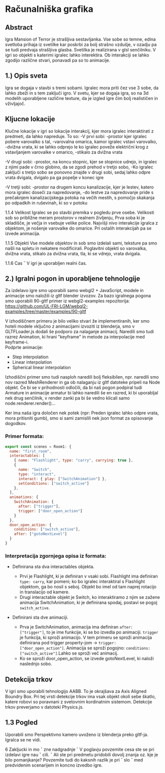 <!-- NASLOVNICA -->

# Računalniška grafika

## Abstract

Igra Mansion of Terror je strašljiva sestavljanka. Vse sobe so temne, edina svetloba prihaja iz svetilke kar poskrbi za bolj strašno vzdušje, v ozadju pa se tudi predvaja strašljiva glasba.
Svetilka je realizirana v glsl senčilniku. V igri so objekti s katerimi igralec lahko interektira. Ob interakciji se lahko zgodijo različne stvari, ponavadi pa so to animacije.

## 1.) Opis sveta
Igra se dogaja v stavbi s tremi sobami.
Igralec mora priti čez vse 3 sobe, da lahko zbeži in s tem zaključi igro.
V svetu, kjer se dogaja igra, so na 3d modelih uporabljene različne texture,
da je izgled igre čim bolj realističen in vživljajoč.

## Kljucne lokacije
Klučne lokacije v igri so lokacije interakcij, kjer mora igralec interaktirati z predmeti, da lahko napreduje.
To so:
-V prvi sobi:
    -prostor kjer igralec pobere varovalko s tal,
    -varovalna omarica, kamor igralec vstavi varovalko,
    -dvižna vrata, ki se lahko odprejo le ko igralec poveže električni krog z vstavljanjem varovalke v omarico,
    -stikalo za dvižna vrata

-V drugi sobi:
    -prostor, na koncu stopnic, kjer se stopnice udrejo, in igralec z njimi pade v črno globino, da se zgodi prehod v tretjo sobo,
    -Ko igralec zaključi s tretjo sobo se ponovno znajde v drugi sobi, sedaj lahko odpre vrata dvigala, dvigalo pa ga popelje v konec igre

-V tretji sobi:
    -prostor na drugem koncu kanalizacije, kjer je lestev, katero mora igralec doseči za napredovanje,
    -do lestve za napredovanje pride s prečaknjem kanalizacijskega potoka na večih mestih, s pomočjo skakanja po odpadkih in ruševinah, ki so v potoku

1.1.4 Velikost
Igralec se po stavbi premika v pogledu prve osebe.
Velikosti sob so približne meram prostorov v realnem življenju,
Prva soba ki je skladišče, je večja in vsebuje velike police.
Najvišji nivo interakcije igralca z objektom, je nošenje varovalke do omarice.
Pri ostalih interakcijah pa se izvede animacija.

1.1.5 Objekti
Vse modele objektov in sob smo izdelali sami, teksture pa smo našli na spletu in nekatere modificirali.
Poglavitni objekti so varovalka, dvižna vrata, stikalo za dvižna vrata, tla, ki se vdrejo, vrata dvigala.

1.1.6 Cas ˇ
V igri je uporabljen realni čas.


## 2.) Igralni pogon in uporabljene tehnologije

Za izdelavo igre smo uporabili samo webgl2 + JavaScript, modele in animacije smo naložili iz gltf blender izvozov. Za bazo igralnega pogona smo uporabili 90-gltf primer iz webgl2-examples repozitorija: https://github.com/UL-FRI-LGM/webgl2-examples/tree/master/examples/90-gltf  

V izhodiščnem primeru je bilo veliko stvari že implementiranih, ker smo hoteli modele vključno z animacijami izvoziti iz blenderja, smo v GLTFLoader.js dodali še podporo za nalaganje animacij. Naredili smo tudi razrez Animation, ki hrani "keyframe" in metode za interpolacije med keyframe-i.  
Podprte animacije:
- Step interpolation
- Linear interpolation
- Spherical linear interpolation

Izhodiščni primer smo tudi nasploh naredili bolj fleksibilen, npr. naredili smo nov razred MeshRenderer in ga ob nalaganju iz gltf datoteke pripeli na Node objekt. Če bi se v prihodnosti odločili, da bi naš pogon podpiral tudi Armature in animacije armatur bi lahko naredili še en razred, ki bi uporabljal nek drug senčilnik, v render zanki pa bi še vedno klicali samo node.renderer.render()...  

Ker ima naša igra določen nek potek (npr: Preden igralec lahko odpre vrata, mora pritisniti gumb), smo si sami zamislili nek json format za opisovanje dogodkov.

### Primer formata:  

```js
export const scenes = Room1: {
  name: "first_room",
  interactables: [
    { name: "Flashlight", type: "carry", carrying: true },
    {
      name: "Switch",
      type: "interact",
      interact: { play: ["SwitchAnimation"] },
      setConditions: ["switch_active"]
    },
  ],
  animations: {
    SwitchAnimation: {
      after: ["trigger"],
      trigger: ["door_open_action"]
    }
  },
  door_open_action: {
    conditions: ["switch_active"],
    after: ["gotoNextLevel"]
  }
}
```

### Interpretacija zgornjega opisa iz formata:  
- Definirana sta dva interactables objekta. 
  - Prvi je Flashlight, ki je definiran v vsaki sobi. Flashlight ima definiran `type: carry`, kar pomeni; ko bo igralec interaktiral s Flashlight objektom, ga bo nosil s seboj. Objekt bo imel od tam naprej rotacijo in translacijo od kamere. 
  - Drugi interactable objekt je Switch, ko interaktiramo z njim se zažene animacija SwitchAnimation, ki je definirana spodaj, postavi se pogoj `switch_active`.

- Definirani sta dve animaciji. 
  - Prva je SwitchAnimation, animacija ima definiran `after: ["trigger"]`, to je ime funkcije, ki se bo izvedla po animaciji. `trigger` je funkcija, ki sproži animacijo. V tem primeru se sproži animacija definirana pod trigger property-jom -> `trigger: ["door_open_action"]`. Animacija se sproži pogojno: `conditions: ["switch_active"]`.Lahko se sproži več animacij.
  - Ko se sproži door_open_action, se izvede gotoNextLevel, ki naloži naslednjo sobo.


## Detekcija trkov
V igri smo uporabili tehnologijo AABB. To je okrajšava za Axis Aligned Boundry Box. Pri tej vrsti detekcije trkov ima vsak objekt okoli sebe škatlo, katere robovi so poravnani z svetovnim kordinatnim sistemom. Detekcije trkov preverjamo v datoteki Physics.js.


## 1.3 Pogled

Uporabili smo Perspektivno kamero uvoženo iz blenderja preko gltf-ja.
Igralca se ne vidi.


6 Zakljucki in mo ˇ zne nadgradnje ˇ
V poglavju povzemite cesa ste se pri izdelavi igre nau ˇ cili. ˇ
Ali ste pri predmetu pridobili dovolj znanja oz. kje je bilo
pomanjkanje? Povzemite tudi do kaksnih razlik je pri ˇ slo ˇ
med predvidenim scenarijem in koncno izvedbo igre. 
